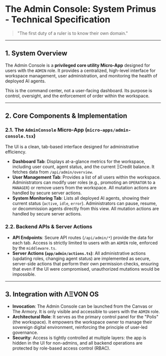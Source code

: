 # The Admin Console: System Primus - Technical Specification

> "The first duty of a ruler is to know their own domain."

---

## 1. System Overview

The Admin Console is a **privileged core utility Micro-App** designed for users with the `ADMIN` role. It provides a centralized, high-level interface for workspace management, user administration, and monitoring the health of deployed AI agents.

This is the command center, not a user-facing dashboard. Its purpose is control, oversight, and the enforcement of order within the workspace.

---

## 2. Core Components & Implementation

### 2.1. The `AdminConsole` Micro-App (`micro-apps/admin-console.tsx`)
The UI is a clean, tab-based interface designed for administrative efficiency.
- **Dashboard Tab**: Displays at-a-glance metrics for the workspace, including user count, agent status, and the current ΞCredit balance. It fetches data from `/api/admin/overview`.
- **User Management Tab**: Provides a list of all users within the workspace. Administrators can modify user roles (e.g., promoting an `OPERATOR` to a `MANAGER`) or remove users from the workspace. All mutation actions are handled by secure server actions.
- **System Monitoring Tab**: Lists all deployed AI agents, showing their current status (`active`, `idle`, `error`). Administrators can pause, resume, or decommission agents directly from this view. All mutation actions are handled by secure server actions.

### 2.2. Backend APIs & Server Actions
- **API Endpoints**: Secure API routes (`/api/admin/*`) provide the data for each tab. Access is strictly limited to users with an `ADMIN` role, enforced by the `middleware.ts`.
- **Server Actions (`app/admin/actions.ts`)**: All administrative actions (updating roles, changing agent status) are implemented as secure, server-side actions that perform their own permission checks, ensuring that even if the UI were compromised, unauthorized mutations would be impossible.

---

## 3. Integration with ΛΞVON OS

- **Invocation**: The Admin Console can be launched from the Canvas or The Armory. It is only visible and accessible to users with the `ADMIN` role.
- **Architectural Role**: It serves as the primary control panel for the "Polis" (the workspace). It empowers the workspace owner to manage their sovereign digital environment, reinforcing the principle of user-led governance.
- **Security**: Access is tightly controlled at multiple layers: the app is hidden in the UI for non-admins, and all backend operations are protected by role-based access control (RBAC).
